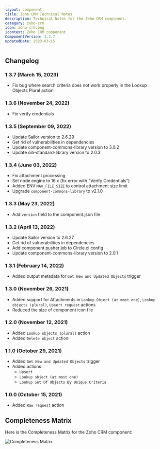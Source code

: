 ```yaml
---
layout: component
title: Zoho CRM Technical Notes
description: Technical Notes for the Zoho CRM component.
category: zoho-crm
icon: zoho-crm.png
icontext: Zoho CRM component
ComponentVersion: 1.3.7
updatedDate: 2023-03-15
---
```


## Changelog

### 1.3.7 (March 15, 2023)

* Fix bug where search criteria does not work properly in the Lookup Objects Plural action

### 1.3.6 (November 24, 2022)

* Fix verify credentials

### 1.3.5 (September 09, 2022)

* Update Sailor version to 2.6.29
* Get rid of vulnerabilities in dependencies
* Update component-commons-library version to 3.0.2
* Update oih-standard-library version to 2.0.3

### 1.3.4 (June 03, 2022)

* Fix attachment processing
* Set node engine to 16.x (fix error with "Verify Credentials")
* Added ENV `MAX_FILE_SIZE` to control attachment size limit
* Upgrade `component-commons-library` to v2.1.0

### 1.3.3 (May 23, 2022)

* Add `version` field to the component.json file

### 1.3.2 (April 13, 2022)

* Update Sailor version to 2.6.27
* Get rid of vulnerabilities in dependencies
* Add component pusher job to Circle.ci config
* Update component-commons-library version to 2.0.1

### 1.3.1 (February 14, 2022)

* Added output metadata for `Get New and Updated Objects` trigger

### 1.3.0 (November 26, 2021)

- Added support for Attachments in `Lookup Object (at most one)`,  `Lookup objects (plural)`, `Upsert request` actions
- Reduced the size of component icon file

### 1.2.0 (November 12, 2021)

- Added `Lookup objects (plural)` action
- Added `Delete object` action

### 1.1.0 (October 29, 2021)

- Added `Get New and Updated Objects` trigger
- Added actions:
  - `Upsert`
  - `Lookup object (at most one)`
  - `Lookup Set Of Objects By Unique Criteria`

### 1.0.0 (October 15, 2021)

- Added `Raw request` action

## Completeness Matrix

Here is the Completeness Matrix for the Zoho CRM component:

![Completeness Matrix](https://user-images.githubusercontent.com/30211658/142396645-e592d8d3-e897-4be8-9ec7-97c08497e6f2.png)
